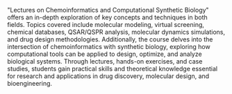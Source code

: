 "Lectures on Chemoinformatics and Computational Synthetic Biology" offers an in-depth exploration of key concepts and techniques in both fields. Topics covered include molecular modeling, virtual screening, chemical databases, QSAR/QSPR analysis, molecular dynamics simulations, and drug design methodologies. Additionally, the course delves into the intersection of chemoinformatics with synthetic biology, exploring how computational tools can be applied to design, optimize, and analyze biological systems. Through lectures, hands-on exercises, and case studies, students gain practical skills and theoretical knowledge essential for research and applications in drug discovery, molecular design, and bioengineering.
